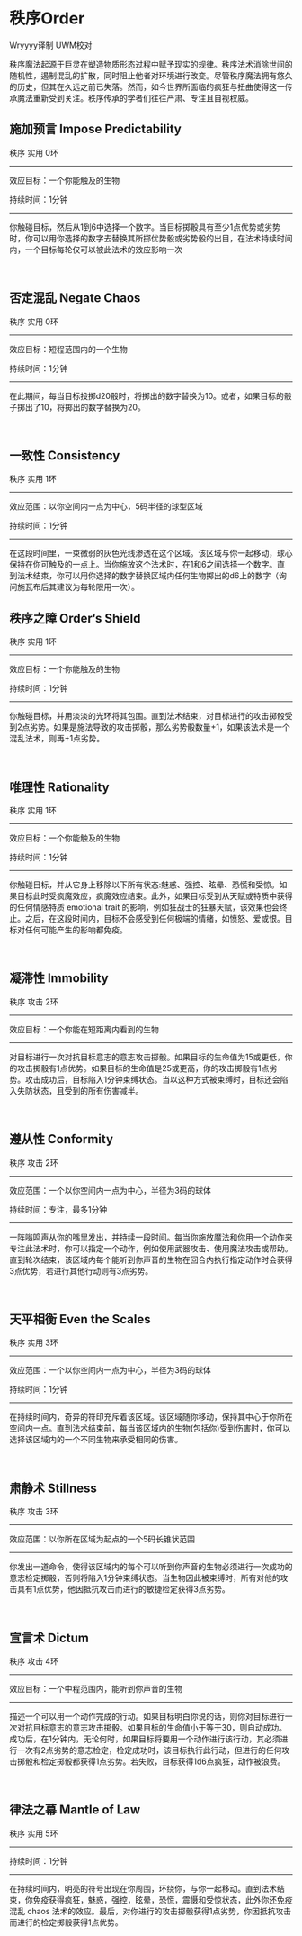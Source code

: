 # 秩序Order

Wryyyy译制 UWM校对

秩序魔法起源于巨灵在塑造物质形态过程中赋予现实的规律。秩序法术消除世间的随机性，遏制混乱的扩散，同时阻止他者对环境进行改变。尽管秩序魔法拥有悠久的历史，但其在久远之前已失落。然而，如今世界所面临的疯狂与扭曲使得这一传承魔法重新受到关注。秩序传承的学者们往往严肃、专注且自视权威。

## 施加预言 Impose Predictability

秩序 实用 0环

------------------------------------------------------------------------

效应目标：一个你能触及的生物

持续时间：1分钟

------------------------------------------------------------------------

你触碰目标，然后从1到6中选择一个数字。当目标掷骰具有至少1点优势或劣势时，你可以用你选择的数字去替换其所掷优势骰或劣势骰的出目，在法术持续时间内，一个目标每轮仅可以被此法术的效应影响一次

 

## 否定混乱 Negate Chaos

秩序 实用 0环

------------------------------------------------------------------------

效应目标：短程范围内的一个生物

持续时间：1分钟

------------------------------------------------------------------------

在此期间，每当目标投掷d20骰时，将掷出的数字替换为10。或者，如果目标的骰子掷出了10，将掷出的数字替换为20。

 

## 一致性 Consistency

秩序 实用 1环

------------------------------------------------------------------------

效应范围：以你空间内一点为中心，5码半径的球型区域

持续时间：1分钟

------------------------------------------------------------------------

在这段时间里，一束微弱的灰色光线渗透在这个区域。该区域与你一起移动，球心保持在你可触及的一点上。当你施放这个法术时，在1和6之间选择一个数字。直到法术结束，你可以用你选择的数字替换区域内任何生物掷出的d6上的数字（询问施瓦布后其建议为每轮限用一次）。

## 秩序之障 Order‘s Shield

秩序 实用 1环

------------------------------------------------------------------------

效应目标：一个你能触及的生物

持续时间：1分钟

------------------------------------------------------------------------

你触碰目标，并用淡淡的光环将其包围。直到法术结束，对目标进行的攻击掷骰受到2点劣势。如果是施法导致的攻击掷骰，那么劣势骰数量+1，如果该法术是一个混乱法术，则再+1点劣势。

 

## 唯理性 Rationality

秩序 实用 1环

------------------------------------------------------------------------

效应目标：一个你能触及的生物

持续时间：1分钟

------------------------------------------------------------------------

你触碰目标，并从它身上移除以下所有状态:魅惑、强控、眩晕、恐慌和受惊。如果目标此时受疯魔效应，疯魔效应结束。此外，如果目标受到从天赋或特质中获得的任何情感特质
emotional trait
的影响，例如狂战士的狂暴天赋，该效果也会终止。之后，在这段时间内，目标不会感受到任何极端的情绪，如愤怒、爱或恨。目标对任何可能产生的影响都免疫。

 

## 凝滞性 Immobility

秩序 攻击 2环

------------------------------------------------------------------------

效应目标：一个你能在短距离内看到的生物

------------------------------------------------------------------------

对目标进行一次对抗目标意志的意志攻击掷骰。如果目标的生命值为15或更低，你的攻击掷骰有1点优势。如果目标的生命值是25或更高，你的攻击掷骰有1点劣势。攻击成功后，目标陷入1分钟束缚状态。当以这种方式被束缚时，目标还会陷入失防状态，且受到的所有伤害减半。

 

## 遵从性 Conformity

秩序 攻击 2环

------------------------------------------------------------------------

效应范围：一个以你空间内一点为中心，半径为3码的球体

持续时间：专注，最多1分钟

------------------------------------------------------------------------

一阵嗡鸣声从你的嘴里发出，并持续一段时间。每当你施放魔法和你用一个动作来专注此法术时，你可以指定一个动作，例如使用武器攻击、使用魔法攻击或帮助。直到轮次结束，该区域内每个能听到你声音的生物在回合内执行指定动作时会获得3点优势，若进行其他行动则有3点劣势。

 

## 天平相衡 Even the Scales

秩序 实用 3环

------------------------------------------------------------------------

效应范围：一个以你空间内一点为中心，半径为3码的球体

持续时间：1分钟

------------------------------------------------------------------------

在持续时间内，奇异的符印充斥着该区域。该区域随你移动，保持其中心于你所在空间内一点。直到法术结束前，每当该区域内的生物(包括你)受到伤害时，你可以选择该区域内的一个不同生物来承受相同的伤害。

 

## 肃静术 Stillness

秩序 攻击 3环

------------------------------------------------------------------------

效应范围：以你所在区域为起点的一个5码长锥状范围

------------------------------------------------------------------------

你发出一道命令，使得该区域内的每个可以听到你声音的生物必须进行一次成功的意志检定掷骰，否则将陷入1分钟束缚状态。当生物因此被束缚时，所有对他的攻击具有1点优势，他因抵抗攻击而进行的敏捷检定获得3点劣势。

 

## 宣言术 Dictum

秩序 攻击 4环

------------------------------------------------------------------------

效应目标：一个中程范围内，能听到你声音的生物

------------------------------------------------------------------------

描述一个可以用一个动作完成的行动。如果目标明白你说的话，则你对目标进行一次对抗目标意志的意志攻击掷骰。如果目标的生命值小于等于30，则自动成功。成功后，在1分钟内，无论何时，如果目标将要用一个动作进行该行动，其必须进行一次有2点劣势的意志检定，检定成功时，该目标执行此行动，但进行的任何攻击掷骰和检定掷骰都获得1点劣势。若失败，目标获得1d6点疯狂，动作被浪费。

 

## 律法之幕 Mantle of Law

秩序 实用 5环

------------------------------------------------------------------------

持续时间：1分钟

------------------------------------------------------------------------

在持续时间内，明亮的符号出现在你周围，环绕你，与你一起移动。直到法术结束，你免疫获得疯狂，魅惑，强控，眩晕，恐慌，震慑和受惊状态，此外你还免疫混乱
chaos
法术的效应。最后，对你进行的攻击掷骰获得1点劣势，你因抵抗攻击而进行的检定掷骰获得1点优势。

 
